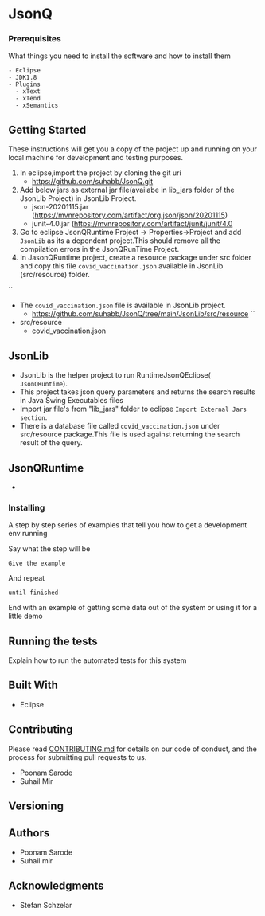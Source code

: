 # JsonQ

### Prerequisites

What things you need to install the software and how to install them

```
- Eclipse
- JDK1.8
- Plugins
  - xText
  - xTend
  - xSemantics    
```

## Getting Started

These instructions will get you a copy of the project up and running on your local machine for development and testing purposes. 

1. In eclipse,import the project by cloning the git uri
      - https://github.com/suhabb/JsonQ.git
2. Add below jars as external jar file(availabe in lib_jars folder of the JsonLib Project) in JsonLib Project.
    - json-20201115.jar (https://mvnrepository.com/artifact/org.json/json/20201115)
    - junit-4.0.jar (https://mvnrepository.com/artifact/junit/junit/4.0
3. Go to eclipse JsonQRuntime Project -> Properties->Project and add `JsonLib` as its a dependent project.This should remove all the compilation errors in the JsonQRunTime Project.
4.  In JasonQRuntime project, create a resource package under src folder and copy this file ``covid_vaccination.json`` available in JsonLib (src/resource) folder. 

 ``  
   - The ``covid_vaccination.json`` file is available in JsonLib project.
      - https://github.com/suhabb/JsonQ/tree/main/JsonLib/src/resource
  ``
  - src/resource
      - covid_vaccination.json
  




## JsonLib
  - JsonLib is the helper project to run RuntimeJsonQEclipse( ``JsonQRuntime``).
  - This project takes json query parameters and returns the search results in Java Swing Executables files
  - Import jar file's from "lib_jars" folder to eclipse ``Import External Jars section``.
  - There is a database file called ``covid_vaccination.json`` under src/resource package.This file is used against returning the search result of the query.
 
 
## JsonQRuntime
  - 
     





### Installing

A step by step series of examples that tell you how to get a development env running

Say what the step will be

```
Give the example
```

And repeat

```
until finished
```

End with an example of getting some data out of the system or using it for a little demo

## Running the tests

Explain how to run the automated tests for this system


## Built With

* Eclipse 

## Contributing

Please read [CONTRIBUTING.md](https://gist.github.com/PurpleBooth/b24679402957c63ec426) for details on our code of conduct, and the process for submitting pull requests to us.
 - Poonam Sarode
 - Suhail Mir

## Versioning


## Authors

* Poonam Sarode
* Suhail mir

## Acknowledgments

* Stefan Schzelar

